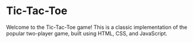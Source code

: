 # Tic-Tac-Toe
Welcome to the Tic-Tac-Toe game! This is a classic implementation of the popular two-player game, built using HTML, CSS, and JavaScript. 
